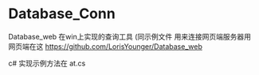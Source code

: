 # Database_Conn
Database_web 在win上实现的查询工具 (同示例文件
用来连接网页端服务器用
网页端在这 https://github.com/LorisYounger/Database_web

c# 实现示例方法在 at.cs
